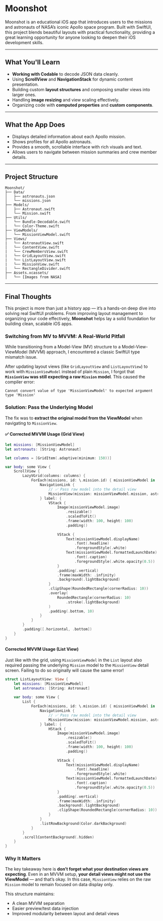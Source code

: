 # Moonshot

Moonshot is an educational iOS app that introduces users to the missions and astronauts of NASA’s iconic Apollo space program. Built with SwiftUI, this project blends beautiful layouts with practical functionality, 
providing a great learning opportunity for anyone looking to deepen their iOS development skills.

---

## What You'll Learn

* **Working with Codable** to decode JSON data cleanly.
* Using **ScrollView** and **NavigationStack** for dynamic content presentation.
* Building custom **layout structures** and composing smaller views into larger ones.
* Handling **image resizing** and view scaling effectively.
* Organizing code with **computed properties** and **custom components**.

---

## What the App Does

* Displays detailed information about each Apollo mission.
* Shows profiles for all Apollo astronauts.
* Provides a smooth, scrollable interface with rich visuals and text.
* Allows users to navigate between mission summaries and crew member details.

---

## Project Structure
```text
Moonshot/
├── Data/
│   ├── astronauts.json
│   └── missions.json
├── Models/
│   ├── Astronaut.swift
│   └── Mission.swift
├── Utils/
│   └── Bundle-Decodable.swift
|   └── Color-Theme.swift
├── ViewModels/
│   └── MissionViewModel.swift
├── Views/
|   └── AstronautView.swift
│   └── ContentView.swift
|   └── CrewMembersView.swift
|   └── GridLayoutView.swift
|   └── ListLayoutView.swift
|   └── MissionView.swift
|   └── RectangleDivider.swift
├── Assets.xcassets/
│   └── [Images from NASA]

```

---

## Final Thoughts

This project is more than just a history app — it’s a hands-on deep dive into solving real SwiftUI problems. From improving layout management to organizing your code effectively, **Moonshot** helps lay a solid foundation 
for building clean, scalable iOS apps.

### Switching from MV to MVVM: A Real-World Pitfall

While transitioning from a Model-View (MV) structure to a Model-View-ViewModel (MVVM) approach, I encountered a classic SwiftUI type mismatch issue.

After updating layout views (like `GridLayoutView` and `ListLayoutView`) to work with `MissionViewModel` instead of plain `Mission`, I forgot that **`MissionView` was still expecting a raw `Mission` model**. 
This caused the compiler error:

```
Cannot convert value of type 'MissionViewModel' to expected argument type 'Mission'
```

### Solution: Pass the Underlying Model

The fix was to **extract the original model from the ViewModel** when navigating to `MissionView`.

#### ✅ Corrected MVVM Usage (Grid View)

```swift
let missions: [MissionViewModel]
let astronauts: [String: Astronaut]

let columns = [GridItem(.adaptive(minimum: 150))]

var body: some View {
    ScrollView {
        LazyVGrid(columns: columns) {
            ForEach(missions, id: \.mission.id) { missionViewModel in
                NavigationLink {
                    // ✅ Pass raw model into the detail view
                    MissionView(mission: missionViewModel.mission, astronauts: astronauts)
                } label: {
                    VStack {
                        Image(missionViewModel.image)
                            .resizable()
                            .scaledToFit()
                            .frame(width: 100, height: 100)
                            .padding()
                        
                        VStack {
                            Text(missionViewModel.displayName)
                                .font(.headline)
                                .foregroundStyle(.white)
                            Text(missionViewModel.formattedLaunchDate)
                                .font(.caption)
                                .foregroundStyle(.white.opacity(0.5))
                        }
                        .padding(.vertical)
                        .frame(maxWidth: .infinity)
                        .background(.lightBackground)
                    }
                    .clipShape(RoundedRectangle(cornerRadius: 10))
                    .overlay(
                        RoundedRectangle(cornerRadius: 10)
                            .stroke(.lightBackground)
                    )
                    .padding(.bottom, 10)
                }
            }
        }
        .padding([.horizontal, .bottom])
    }
}
```

#### Corrected MVVM Usage (List View)

Just like with the grid, using `MissionViewModel` in the `List` layout also required passing the underlying `Mission` model to the `MissionView` detail screen. Failing to do so originally will cause the same error!

```swift
struct ListLayoutView: View {
    let missions: [MissionViewModel]
    let astronauts: [String: Astronaut]
    
    var body: some View {
        List {
            ForEach(missions, id: \.mission.id) { missionViewModel in
                NavigationLink {
                    // ✅ Pass raw model into the detail view
                    MissionView(mission: missionViewModel.mission, astronauts: astronauts)
                } label: {
                    HStack {
                        Image(missionViewModel.image)
                            .resizable()
                            .scaledToFit()
                            .frame(width: 100, height: 100)
                            .padding()
                        
                        VStack {
                            Text(missionViewModel.displayName)
                                .font(.headline)
                                .foregroundStyle(.white)
                            Text(missionViewModel.formattedLaunchDate)
                                .font(.caption)
                                .foregroundStyle(.white.opacity(0.5))
                        }
                        .padding(.vertical)
                        .frame(maxWidth: .infinity)
                        .background(.lightBackground)
                        .clipShape(RoundedRectangle(cornerRadius: 10))
                    }
                }
                .listRowBackground(Color.darkBackground)
            }
        }
        .scrollContentBackground(.hidden)
    }
}
```

### Why It Matters

The key takeaway here is **don’t forget what your destination views are expecting**. Even in an MVVM setup, **your detail views might not use the ViewModel** — and that’s okay. In this case, `MissionView` relies on the raw 
`Mission` model to remain focused on data display only.

This structure maintains:

* A clean MVVM separation
* Easier preview/test data injection
* Improved modularity between layout and detail views
